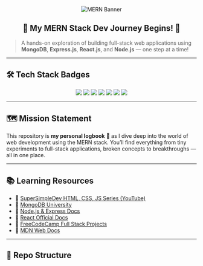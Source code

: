 <p align="center">
  <img src="https://capsule-render.vercel.app/api?type=waving&color=0:0EA5E9,100:22C55E&height=200&section=header&text=MERN%20Dev%20Journey%20🌐&fontSize=40&fontColor=ffffff" alt="MERN Banner"/>
</p>

<h2 align="center">🚧 My MERN Stack Dev Journey Begins! 🚀</h2>

> A hands-on exploration of building full-stack web applications using **MongoDB**, **Express.js**, **React.js**, and **Node.js** — one step at a time!

---

## 🛠️ Tech Stack Badges

<p align="center">
  <img src="https://img.shields.io/badge/HTML5-E34F26?style=for-the-badge&logo=html5&logoColor=white"/>
  <img src="https://img.shields.io/badge/CSS3-1572B6?style=for-the-badge&logo=css3&logoColor=white"/>
  <img src="https://img.shields.io/badge/JavaScript-F7DF1E?style=for-the-badge&logo=javascript&logoColor=black"/>
  <img src="https://img.shields.io/badge/React-20232A?style=for-the-badge&logo=react&logoColor=61DAFB"/>
  <img src="https://img.shields.io/badge/Node.js-339933?style=for-the-badge&logo=nodedotjs&logoColor=white"/>
  <img src="https://img.shields.io/badge/Express.js-000000?style=for-the-badge&logo=express&logoColor=white"/>
  <img src="https://img.shields.io/badge/MongoDB-4EA94B?style=for-the-badge&logo=mongodb&logoColor=white"/>
</p>

---

## 🗺️ Mission Statement

This repository is **my personal logbook** 📓 as I dive deep into the world of web development using the MERN stack. You’ll find everything from tiny experiments to full-stack applications, broken concepts to breakthroughs — all in one place.

---

## 📚 Learning Resources

- 🔹 [SuperSimpleDev HTML, CSS, JS Series (YouTube)](https://www.youtube.com/@SuperSimpleDev)
- 🔹 [MongoDB University](https://university.mongodb.com/)
- 🔹 [Node.js & Express Docs](https://expressjs.com/)
- 🔹 [React Official Docs](https://reactjs.org/)
- 🔹 [FreeCodeCamp Full Stack Projects](https://www.freecodecamp.org/)
- 🔹 [MDN Web Docs](https://developer.mozilla.org/)

---

## 📂 Repo Structure

